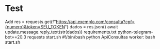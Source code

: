 # Test
Add
res = requests.get(f"https://api.exemplo.com/consulta?cpf={numero}&token=SEU_TOKEN")
dados = res.json()
await update.message.reply_text(str(dados))
requirements.txt
python-telegram-bot==20.3
requests
start.sh #!/bin/bash
python ApiConsultas
worker: bash start.sh
